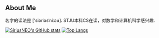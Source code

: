 ## About Me

名字的读法是 ['siəriəsˈniːəʊ]. STJU本科CS在读，对数学和计算机科学感兴趣.

[![SiriusNEO's GitHub stats](https://github-readme-stats.vercel.app/api?username=SiriusNEO)](https://github.com/anuraghazra/github-readme-stats)
[![Top Langs](https://github-readme-stats.vercel.app/api/top-langs/?username=SiriusNEO&layout=compact)](https://github.com/anuraghazra/github-readme-stats)
